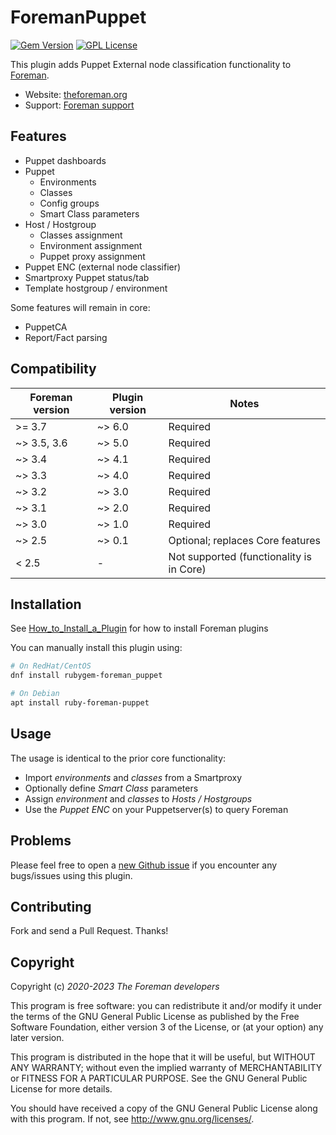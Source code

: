 # ForemanPuppet

[![Gem Version](https://img.shields.io/gem/v/foreman_puppet.svg)](https://rubygems.org/gems/foreman_puppet)
[![GPL License](https://img.shields.io/github/license/theforeman/foreman_puppet.svg)](https://github.com/theforeman/foreman_puppet/blob/master/LICENSE)

This plugin adds Puppet External node classification functionality to [Foreman](https://theforeman.org).

* Website: [theforeman.org](http://theforeman.org)
* Support: [Foreman support](http://theforeman.org/support.html)

## Features

* Puppet dashboards
* Puppet
  * Environments
  * Classes
  * Config groups
  * Smart Class parameters
* Host / Hostgroup
  * Classes assignment
  * Environment assignment
  * Puppet proxy assignment
* Puppet ENC (external node classifier)
* Smartproxy Puppet status/tab
* Template hostgroup / environment

Some features will remain in core:

* PuppetCA
* Report/Fact parsing

## Compatibility

|Foreman version|Plugin version|Notes                                     |
|---------------|--------------|------------------------------------------|
| >= 3.7        | ~> 6.0       | Required                                 |
| ~> 3.5, 3.6   | ~> 5.0       | Required                                 |
| ~> 3.4        | ~> 4.1       | Required                                 |
| ~> 3.3        | ~> 4.0       | Required                                 |
| ~> 3.2        | ~> 3.0       | Required                                 |
| ~> 3.1        | ~> 2.0       | Required                                 |
| ~> 3.0        | ~> 1.0       | Required                                 |
| ~> 2.5        | ~> 0.1       | Optional; replaces Core features         |
| < 2.5         | -            | Not supported (functionality is in Core) |

## Installation

See [How_to_Install_a_Plugin](https://theforeman.org/plugins/#2.Installation)
for how to install Foreman plugins

You can manually install this plugin using:

```sh
# On RedHat/CentOS
dnf install rubygem-foreman_puppet

# On Debian
apt install ruby-foreman-puppet
```

## Usage

The usage is identical to the prior core functionality:

* Import *environments* and *classes* from a Smartproxy
* Optionally define *Smart Class* parameters
* Assign *environment* and *classes* to *Hosts / Hostgroups*
* Use the *Puppet ENC* on your Puppetserver(s) to query Foreman

## Problems

Please feel free to open a [new Github issue](https://github.com/theforeman/foreman_puppet/issues/new)
if you encounter any bugs/issues using this plugin.

## Contributing

Fork and send a Pull Request. Thanks!

## Copyright

Copyright (c) *2020-2023* *The Foreman developers*

This program is free software: you can redistribute it and/or modify
it under the terms of the GNU General Public License as published by
the Free Software Foundation, either version 3 of the License, or
(at your option) any later version.

This program is distributed in the hope that it will be useful,
but WITHOUT ANY WARRANTY; without even the implied warranty of
MERCHANTABILITY or FITNESS FOR A PARTICULAR PURPOSE.  See the
GNU General Public License for more details.

You should have received a copy of the GNU General Public License
along with this program.  If not, see <http://www.gnu.org/licenses/>.
